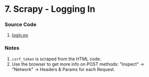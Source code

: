 # 7. Scrapy - Logging In 

### Source Code 
1. [login.py](../src/quotes_login_spider/quotes_login_spider/spiders/login.py)


### Notes
1. `csrf_token` is scraped from the HTML code. 
2. Use the browser to get more info on POST methods: "Inspect" -> "Network" -> Headers & Params for each Request. 
